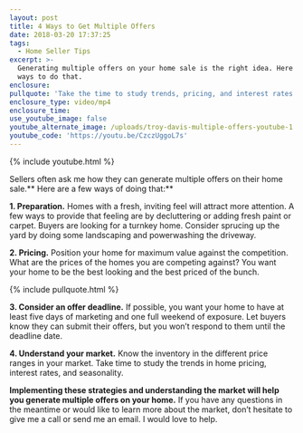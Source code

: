 ```yaml
---
layout: post
title: 4 Ways to Get Multiple Offers
date: 2018-03-20 17:37:25
tags:
  - Home Seller Tips
excerpt: >-
  Generating multiple offers on your home sale is the right idea. Here are four
  ways to do that.
enclosure:
pullquote: 'Take the time to study trends, pricing, and interest rates in your market.'
enclosure_type: video/mp4
enclosure_time:
use_youtube_image: false
youtube_alternate_image: /uploads/troy-davis-multiple-offers-youtube-1.jpg
youtube_code: 'https://youtu.be/CzczUggoL7s'
---
```


{% include youtube.html %}

Sellers often ask me how they can generate multiple offers on their home sale.** Here are a few ways of doing that:**

**1. Preparation.** Homes with a fresh, inviting feel will attract more attention. A few ways to provide that feeling are by decluttering or adding fresh paint or carpet. Buyers are looking for a turnkey home. Consider sprucing up the yard by doing some landscaping and powerwashing the driveway.

**2. Pricing.** Position your home for maximum value against the competition. What are the prices of the homes you are competing against? You want your home to be the best looking and the best priced of the bunch.

{% include pullquote.html %}

**3. Consider an offer deadline.** If possible, you want your home to have at least five days of marketing and one full weekend of exposure. Let buyers know they can submit their offers, but you won’t respond to them until the deadline date.

**4. Understand your market.** Know the inventory in the different price ranges in your market. Take time to study the trends in home pricing, interest rates, and seasonality.

**Implementing these strategies and understanding the market will help you generate multiple offers on your home.** If you have any questions in the meantime or would like to learn more about the market, don’t hesitate to give me a call or send me an email. I would love to help.